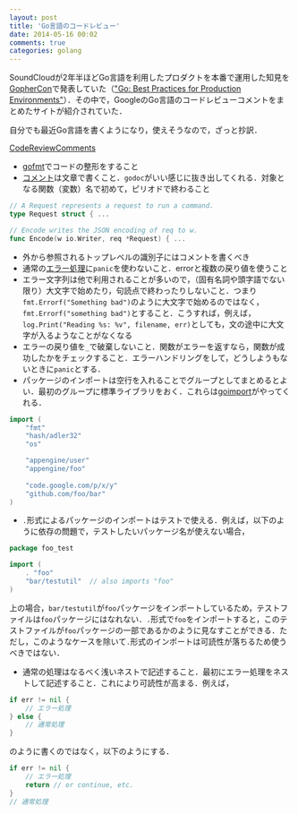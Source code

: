 ```yaml
---
layout: post
title: 'Go言語のコードレビュー'
date: 2014-05-16 00:02
comments: true
categories: golang
---
```


SoundCloudが2年半ほどGo言語を利用したプロダクトを本番で運用した知見を[GopherCon](http://www.gophercon.com/)で発表していた（["Go: Best Practices for Production Environments"](http://peter.bourgon.org/go-in-production/)）．その中で，GoogleのGo言語のコードレビューコメントをまとめたサイトが紹介されていた．

自分でも最近Go言語を書くようになり，使えそうなので，ざっと抄訳．

[CodeReviewComments](https://code.google.com/p/go-wiki/wiki/CodeReviewComments#Import_Dot)

- [gofmt](http://golang.org/cmd/gofmt/)でコードの整形をすること
- [コメント](http://golang.org/doc/effective_go.html#commentary)は文章で書くこと．`godoc`がいい感じに抜き出してくれる．対象となる関数（変数）名で初めて，ピリオドで終わること

```go
// A Request represents a request to run a command.
type Request struct { ...

// Encode writes the JSON encoding of req to w.
func Encode(w io.Writer, req *Request) { ...
```

- 外から参照されるトップレベルの識別子にはコメントを書くべき
- 通常の[エラー処理](http://golang.org/doc/effective_go.html#errors)に`panic`を使わないこと．errorと複数の戻り値を使うこと
- エラー文字列は他で利用されることが多いので，（固有名詞や頭字語でない限り）大文字で始めたり，句読点で終わったりしないこと．つまり`fmt.Errorf("Something bad")`のように大文字で始めるのではなく，`fmt.Errorf("something bad")`とすること．こうすれば，例えば，`log.Print("Reading %s: %v", filename, err)`としても，文の途中に大文字が入るようなことがなくなる
- エラーの戻り値を`_`で破棄しないこと．関数がエラーを返すなら，関数が成功したかをチェックすること．エラーハンドリングをして，どうしようもないときに`panic`とする．
- パッケージのインポートは空行を入れることでグループとしてまとめるとよい．最初のグループに標準ライブラリをおく．これらは[goimport](https://godoc.org/code.google.com/p/go.tools/cmd/goimports)がやってくれる．

```go
import (
    "fmt"
    "hash/adler32"
    "os"

    "appengine/user"
    "appengine/foo"
        
    "code.google.com/p/x/y"
    "github.com/foo/bar"
)    
```

- `.`形式によるパッケージのインポートはテストで使える．例えば，以下のように依存の問題で，テストしたいパッケージ名が使えない場合，
```go
package foo_test

import (
    . "foo"
    "bar/testutil"  // also imports "foo"
)
```

上の場合，`bar/testutil`が`foo`パッケージをインポートしているため，テストファイルは`foo`パッケージにはなれない．`.`形式で`foo`をインポートすると，このテストファイルが`foo`パッケージの一部であるかのように見なすことができる．ただし，このようなケースを除いて`.`形式のインポートは可読性が落ちるため使うべきではない．

- 通常の処理はなるべく浅いネストで記述すること．最初にエラー処理をネストして記述すること．これにより可読性が高まる．例えば，

```go
if err != nil {
    // エラー処理
} else {
    // 通常処理
}
```

のように書くのではなく，以下のようにする．

```go
if err != nil {
    // エラー処理
    return // or continue, etc.
}
// 通常処理       
```





